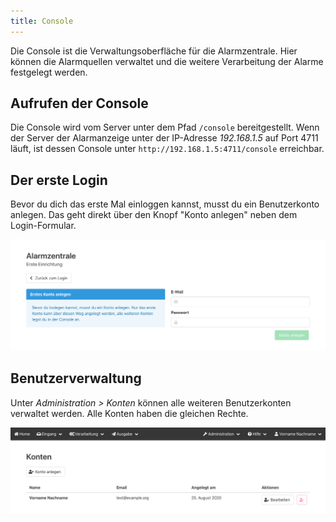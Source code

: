 ```yaml
---
title: Console
---
```


Die Console ist die Verwaltungsoberfläche für die Alarmzentrale.
Hier können die Alarmquellen verwaltet und die weitere Verarbeitung der Alarme festgelegt werden.

## Aufrufen der Console
Die Console wird vom Server unter dem Pfad `/console` bereitgestellt.
Wenn der Server der Alarmanzeige unter der IP-Adresse _192.168.1.5_ auf Port 4711 läuft, ist dessen Console unter `http://192.168.1.5:4711/console` erreichbar.

## Der erste Login
Bevor du dich das erste Mal einloggen kannst, musst du ein Benutzerkonto anlegen.
Das geht direkt über den Knopf "Konto anlegen" neben dem Login-Formular.

![](console_setup.png)

## Benutzerverwaltung

Unter _Administration > Konten_ können alle weiteren Benutzerkonten verwaltet werden.
Alle Konten haben die gleichen Rechte.

![](console_users.png)

